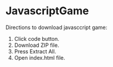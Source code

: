 # JavascriptGame

Directions to download javasccript game:

1. Click code button.
2. Download ZIP file.
3. Press Extract All.
4. Open index.html file.
